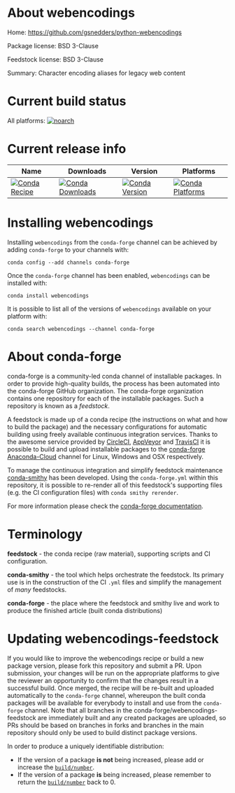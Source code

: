 About webencodings
==================

Home: https://github.com/gsnedders/python-webencodings

Package license: BSD 3-Clause

Feedstock license: BSD 3-Clause

Summary: Character encoding aliases for legacy web content



Current build status
====================

All platforms:
[![noarch](https://img.shields.io/circleci/project/github/conda-forge/webencodings-feedstock/master.svg?label=noarch)](https://circleci.com/gh/conda-forge/webencodings-feedstock)

Current release info
====================

| Name | Downloads | Version | Platforms |
| --- | --- | --- | --- |
| [![Conda Recipe](https://img.shields.io/badge/recipe-webencodings-green.svg)](https://anaconda.org/conda-forge/webencodings) | [![Conda Downloads](https://img.shields.io/conda/dn/conda-forge/webencodings.svg)](https://anaconda.org/conda-forge/webencodings) | [![Conda Version](https://img.shields.io/conda/vn/conda-forge/webencodings.svg)](https://anaconda.org/conda-forge/webencodings) | [![Conda Platforms](https://img.shields.io/conda/pn/conda-forge/webencodings.svg)](https://anaconda.org/conda-forge/webencodings) |

Installing webencodings
=======================

Installing `webencodings` from the `conda-forge` channel can be achieved by adding `conda-forge` to your channels with:

```
conda config --add channels conda-forge
```

Once the `conda-forge` channel has been enabled, `webencodings` can be installed with:

```
conda install webencodings
```

It is possible to list all of the versions of `webencodings` available on your platform with:

```
conda search webencodings --channel conda-forge
```


About conda-forge
=================

conda-forge is a community-led conda channel of installable packages.
In order to provide high-quality builds, the process has been automated into the
conda-forge GitHub organization. The conda-forge organization contains one repository
for each of the installable packages. Such a repository is known as a *feedstock*.

A feedstock is made up of a conda recipe (the instructions on what and how to build
the package) and the necessary configurations for automatic building using freely
available continuous integration services. Thanks to the awesome service provided by
[CircleCI](https://circleci.com/), [AppVeyor](https://www.appveyor.com/)
and [TravisCI](https://travis-ci.org/) it is possible to build and upload installable
packages to the [conda-forge](https://anaconda.org/conda-forge)
[Anaconda-Cloud](https://anaconda.org/) channel for Linux, Windows and OSX respectively.

To manage the continuous integration and simplify feedstock maintenance
[conda-smithy](https://github.com/conda-forge/conda-smithy) has been developed.
Using the ``conda-forge.yml`` within this repository, it is possible to re-render all of
this feedstock's supporting files (e.g. the CI configuration files) with ``conda smithy rerender``.

For more information please check the [conda-forge documentation](https://conda-forge.org/docs/).

Terminology
===========

**feedstock** - the conda recipe (raw material), supporting scripts and CI configuration.

**conda-smithy** - the tool which helps orchestrate the feedstock.
                   Its primary use is in the construction of the CI ``.yml`` files
                   and simplify the management of *many* feedstocks.

**conda-forge** - the place where the feedstock and smithy live and work to
                  produce the finished article (built conda distributions)


Updating webencodings-feedstock
===============================

If you would like to improve the webencodings recipe or build a new
package version, please fork this repository and submit a PR. Upon submission,
your changes will be run on the appropriate platforms to give the reviewer an
opportunity to confirm that the changes result in a successful build. Once
merged, the recipe will be re-built and uploaded automatically to the
`conda-forge` channel, whereupon the built conda packages will be available for
everybody to install and use from the `conda-forge` channel.
Note that all branches in the conda-forge/webencodings-feedstock are
immediately built and any created packages are uploaded, so PRs should be based
on branches in forks and branches in the main repository should only be used to
build distinct package versions.

In order to produce a uniquely identifiable distribution:
 * If the version of a package **is not** being increased, please add or increase
   the [``build/number``](https://conda.io/docs/user-guide/tasks/build-packages/define-metadata.html#build-number-and-string).
 * If the version of a package **is** being increased, please remember to return
   the [``build/number``](https://conda.io/docs/user-guide/tasks/build-packages/define-metadata.html#build-number-and-string)
   back to 0.
